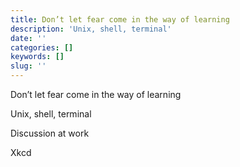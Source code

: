 ```yaml
---
title: Don’t let fear come in the way of learning
description: 'Unix, shell, terminal'
date: ''
categories: []
keywords: []
slug: ''
---
```


Don’t let fear come in the way of learning 

Unix, shell, terminal

Discussion at work

Xkcd